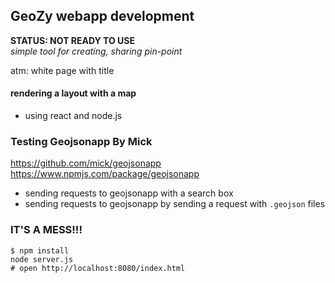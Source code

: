## GeoZy webapp development
**STATUS: NOT READY TO USE**  
*simple tool for creating, sharing pin-point*  

atm: white page with title


#### rendering a layout with a map
* using react and node.js

### Testing Geojsonapp By Mick
https://github.com/mick/geojsonapp  
https://www.npmjs.com/package/geojsonapp
* sending requests to geojsonapp with a search box
* sending requests to geojsonapp by sending a request with `.geojson` files  

### IT'S A MESS!!!

`$ npm install`  
`node server.js`  
`# open http://localhost:8080/index.html `
